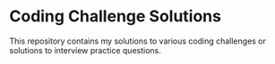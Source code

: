 # Coding Challenge Solutions

This repository contains my solutions to various coding challenges or solutions
to interview practice questions.

